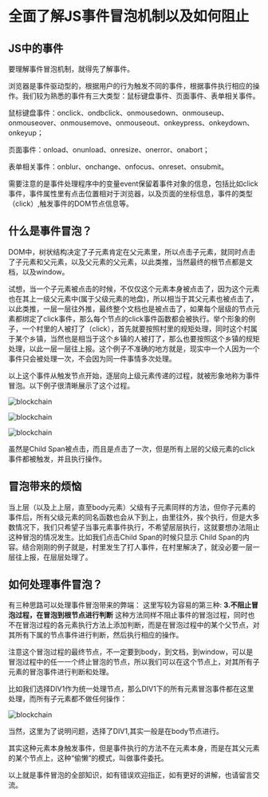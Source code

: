 # 全面了解JS事件冒泡机制以及如何阻止

## JS中的事件

要理解事件冒泡机制，就得先了解事件。

浏览器是事件驱动型的，根据用户的行为触发不同的事件，根据事件执行相应的操作。我们较为熟悉的事件有三大类型：鼠标键盘事件、页面事件、表单相关事件。

鼠标键盘事件：onclick、ondbclick、onmousedown、onmouseup、onmouseover、onmousemove、onmouseout、onkeypress、onkeydown、onkeyup；

页面事件：onload、onunload、onresize、onerror、onabort；

表单相关事件：onblur、onchange、onfocus、onreset、onsubmit。

需要注意的是事件处理程序中的变量event保留着事件对象的信息，包括比如click事件，事件属性里有点击位置相对于浏览器，以及页面的坐标信息，事件的类型（click）,触发事件的DOM节点信息等。

## 什么是事件冒泡？
DOM中，树状结构决定了子元素肯定在父元素里，所以点击子元素，就同时点击了子元素和父元素，以及父元素的父元素，以此类推，当然最终的根节点都是文档，以及window。

试想，当一个子元素被点击的时候，不仅仅这个元素本身被点击了，因为这个元素也在其上一级父元素中(属于父级元素的地盘)，所以相当于其父元素也被点击了，以此类推，一层一层往外推，最终整个文档也是被点击了，如果每个层级的节点元素都绑定了click事件，那么每个节点的click事件函数都会被执行。举个形象的例子，一个村里的人被打了（click），首先就要按照村里的规矩处理，同时这个村属于某个乡镇，当然也是相当于这个乡镇的人被打了，那么也要按照这个乡镇的规矩处理，以此一层一层往上报。这个例子不准确的地方就是，现实中一个人因为一个事件只会被处理一次，不会因为同一件事情多次处理。

以上这个事件从触发节点开始，逐层向上级元素传递的过程，就被形象地称为事件冒泡。以下例子很清晰展示了这个过程。





![blockchain](https://pics4.baidu.com/feed/8b13632762d0f70323d8d4dc9a5d24392797c5f0.jpeg?token=b6498bd005dc3f5911cb12d19a260510&s=C8128D1819AFE4CC0ACDF1D20100C0B1)

![blockchain](https://pics1.baidu.com/feed/cb8065380cd791237a07d6363c932c86b3b7803d.jpeg?token=94b0d04a351edaa6176ba0c657da82bc&s=EAB683424536258E19A979800000C082)

![blockchain](https://pics2.baidu.com/feed/8694a4c27d1ed21b287bbdd13fc9a8c050da3ffb.jpeg?token=3161477e86999ba54cb7255191c42ab4&s=A9E2732347A4855B1E54950A0100E0C1)

虽然是Child Span被点击，而且是点击了一次，但是所有上层的父级元素的click事件都被触发，并且执行操作。

## 冒泡带来的烦恼

当上层（以及上上层，直至body元素）父级有子元素同样的方法，但你子元素的事件后，所有父级元素的同名函数也会从下到上，由里往外，挨个执行，但是大多数情况下，我们只希望子当事元素事件执行，不希望层层执行，这就要想办法阻止这种冒泡的情况发生。比如我们点击Child Span的时候只显示 Child Span的内容。结合刚刚的例子就是，村里发生了打人事件，在村里解决了，就没必要一层一层往上报，在层层处理了。

## 如何处理事件冒泡？

有三种思路可以处理事件冒泡带来的弊端：
这里写较为容易的第三种:
**3.不阻止冒泡过程，在冒泡到根节点进行判断**
这种方法同样不阻止事件的冒泡过程，同时也不在冒泡过程的各元素执行方法上添加判断，而是在冒泡过程中的某个父节点，对其所有下属的节点事件进行判断，然后执行相应的操作。

注意这个冒泡过程的最终节点，不一定要到body，到文档，到window，可以是冒泡过程中的任一一个终止冒泡的节点，所以我们可以在这个节点上，对其所有子元素的冒泡事件进行判断和处理。

比如我们选择DIV1作为统一处理节点，那么DIV1下的所有元素冒泡事件都在这里处理，而所有子元素都不做任何操作：

![blockchain](https://pics5.baidu.com/feed/e824b899a9014c087fd51bb198dc770c7af4f467.jpeg?token=1489dadcb5fd62a022828983e55f88da&s=8011CD30111EC5CE08DD34DA0000C0B1)


当然，这里为了说明问题，选择了DIV1,其实一般是在body节点进行。

其实这种元素本身触发事件，但是事件执行的方法不在元素本身，而是在其父元素的某个节点上，这种“偷懒”的模式，叫做事件委托。

以上就是事件冒泡的全部知识，如有错误欢迎指正，如有更好的讲解，也请留言交流。